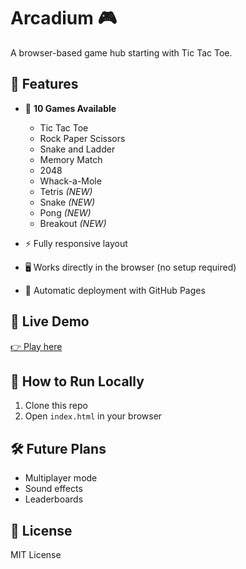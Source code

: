 # Arcadium 🎮

A browser-based game hub starting with Tic Tac Toe.

## 🌟 Features
- 🎲 **10 Games Available**  
  - Tic Tac Toe  
  - Rock Paper Scissors  
  - Snake and Ladder  
  - Memory Match  
  - 2048  
  - Whack-a-Mole  
  - Tetris *(NEW)*  
  - Snake *(NEW)*  
  - Pong *(NEW)*  
  - Breakout *(NEW)*  

- ⚡ Fully responsive layout  
- 🖥️ Works directly in the browser (no setup required)  
- 🔄 Automatic deployment with GitHub Pages
  
## 🚀 Live Demo
[👉 Play here](
https://harshladha.github.io/Arcadium/)

## 📂 How to Run Locally
1. Clone this repo
2. Open `index.html` in your browser

## 🛠️ Future Plans
- Multiplayer mode
- Sound effects
- Leaderboards

## 📄 License
MIT License
